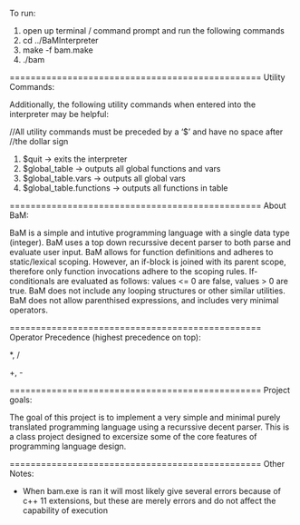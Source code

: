 To run:

1. open up terminal / command prompt and run the following commands
2. cd ../BaMInterpreter
3. make -f bam.make
4. ./bam

================================================
Utility Commands:

Additionally, the following utility commands when entered into the
interpreter may be helpful:

//All utility commands must be preceded by a ‘$’ and have no space after
//the dollar sign

1. $quit -> exits the interpreter
2. $global_table -> outputs all global functions and vars
3. $global_table.vars -> outputs all global vars
4. $global_table.functions -> outputs all functions in table

================================================
About BaM:

BaM is a simple and intutive programming language with a single data type (integer).  BaM uses a top down recurssive decent parser to both parse and evaluate user input.  BaM allows for function definitions and adheres to static/lexical scoping.  However, an if-block is joined with its parent scope, therefore only function invocations adhere to the scoping rules.  If-conditionals are evaluated as follows: values <= 0 are false, values > 0 are true.  BaM does not include any looping structures or other similar utilities. BaM does not allow parenthised expressions, and includes very minimal operators.

================================================
Operator Precedence (highest precedence on top):

*, /

+, -

================================================
Project goals:

The goal of this project is to implement a very simple and minimal purely translated programming language using a recurssive decent parser.  This is a class project designed to excersize some of the core features of programming language design.


================================================
Other Notes:

* When bam.exe is ran it will most likely give several errors because
of c++ 11 extensions, but these are merely errors and do not affect
the capability of execution